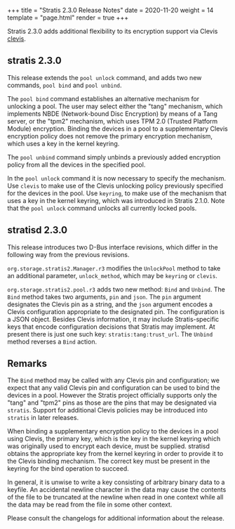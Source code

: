 +++
title = "Stratis 2.3.0 Release Notes"
date = 2020-11-20
weight = 14
template = "page.html"
render = true
+++

Stratis 2.3.0 adds additional flexibility to its encryption support via
Clevis [clevis].

stratis 2.3.0
-------------
This release extends the `pool unlock` command, and adds two new commands,
`pool bind` and `pool unbind`.

The `pool bind` command establishes an alternative mechanism for unlocking
a pool. The user may select either the "tang" mechanism, which implements
NBDE (Network-bound Disc Encryption) by means of a Tang server, or the
"tpm2" mechanism, which uses TPM 2.0 (Trusted Platform Module) encryption.
Binding the devices in a pool to a supplementary Clevis encryption policy does
not remove the primary encryption mechanism, which uses a key in the kernel
keyring.

The `pool unbind` command simply unbinds a previously added encryption
policy from all the devices in the specified pool.

In the `pool unlock` command it is now necessary to specify the mechanism.
Use `clevis` to make use of the Clevis unlocking policy previously
specified for the devices in the pool. Use `keyring`, to make use of the
mechanism that uses a key in the kernel keyring, which was introduced
in Stratis 2.1.0. Note that the `pool unlock` command unlocks all currently
locked pools.

stratisd 2.3.0
--------------
This release introduces two D-Bus interface revisions, which differ in the
following way from the previous revisions.

`org.storage.stratis2.Manager.r3` modifies the `UnlockPool` method to take
an additional parameter, `unlock_method`, which may be `keyring` or `clevis`.

`org.storage.stratis2.pool.r3` adds two new method: `Bind` and `Unbind`.
The `Bind` method takes two arguments, `pin` and `json`. The `pin` argument
designates the Clevis pin as a string, and the `json` argument encodes
a Clevis configuration appropriate to the designated pin. The configuration
is a JSON object. Besides Clevis information, it may include Stratis-specific
keys that encode configuration decisions that Stratis may implement. At
present there is just one such key: `stratis:tang:trust_url`.
The `Unbind` method reverses a `Bind` action.

Remarks
-------

The `Bind` method may be called with any Clevis pin and configuration;
we expect that any valid Clevis pin and configuration can be used to bind the
devices in a pool. However the Stratis project officially supports only the
"tang" and "tpm2" pins as those are the pins that may be designated via
`stratis`. Support for additional Clevis policies may be introduced into
`stratis` in later releases.

When binding a supplementary encryption policy to the devices in a pool
using Clevis, the primary key, which is the key in the kernel keyring which
was originally used to encrypt each device, must be supplied. stratisd
obtains the appropriate key from the kernel keyring in order to provide it
to the Clevis binding mechanism. The correct key must be present in the
keyring for the bind operation to succeed.

In general, it is unwise to write a key consisting of arbitrary binary data
to a keyfile. An accidental newline character in the data may cause the
contents of the file to be truncated at the newline when read in one context
while all the data may be read from the file in some other context.

<!-- more -->

Please consult the changelogs for additional information about the release.

[clevis]: https://github.com/latchset/clevis

